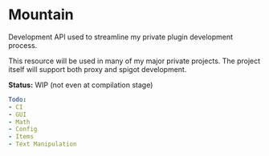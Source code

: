 # Mountain
Development API used to streamline my private plugin development process. 

This resource will be used in many of my major private projects. The project itself will support both proxy and spigot development.

**Status:** WIP (not even at compilation stage)

```yaml
Todo:
- CI 
- GUI
- Math
- Config
- Items
- Text Manipulation
```
